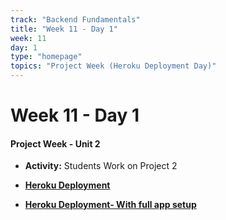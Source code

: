 ```yaml
---
track: "Backend Fundamentals"
title: "Week 11 - Day 1"
week: 11
day: 1
type: "homepage"
topics: "Project Week (Heroku Deployment Day)"
---
```


# Week 11 - Day 1

#### Project Week - Unit 2

- **Activity:** Students Work on Project 2

- [**Heroku Deployment**](/backend-fundamentals/week-11/day-1/labs/deploying-a-node-express-app-to-heroku)

- [**Heroku Deployment- With full app setup**](/backend-fundamentals/week-11/day-1/labs/heroku-deployment)